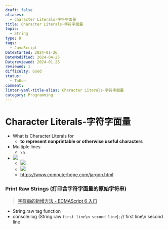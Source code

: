 ```yaml
---
draft: false
aliases:
  - Character Literals-字符字面量
title: Character Literals-字符字面量
topic:
  - String
type: D
tags:
  - JavaScript
DateStarted: 2024-01-26
DateModified: 2024-04-25
Datereviewed: 2024-01-26
reviewed: 1
difficulty: Good
status:
  - ToUse
comment: 
linter-yaml-title-alias: Character Literals-字符字面量
category: Programming
---
```


# Character Literals-字符字面量

- What is Character Literals for
  - **to represent nonprintable or otherwise useful characters**
- Multiple lines
  - `\n`
- ![](https://cdn.jsdelivr.net/gh/jenniferwonder/bimg/programming/C3LanguageBasics-23-x75-y192.png)
  - ![](https://cdn.jsdelivr.net/gh/jenniferwonder/bimg/programming/Paste-image-1690812354432image.png)
  - ![](https://cdn.jsdelivr.net/gh/jenniferwonder/bimg/programming/Paste-image-1690812383271image.png)
  - https://www.computerhope.com/jargon.html

### Print Raw Strings (打印含字符字面量的原始字符串)

> [字符串的新增方法 - ECMAScript 6 入门](https://es6.ruanyifeng.com/#docs/string-methods)

- String.raw tag function
- console.log (String.raw `first line\n second line`); // first line\n second line
<!--SR:!2024-02-01,3,250-->
